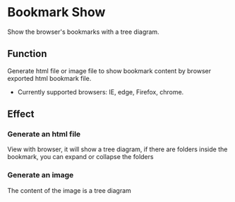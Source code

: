 # Bookmark Show

Show the browser's bookmarks with a tree diagram.

## Function

Generate html file or image file to show bookmark content by browser exported html bookmark file.

- Currently supported browsers: IE, edge, Firefox, chrome.

## Effect

### Generate an html file

View with browser, it will show a tree diagram, if there are folders inside the bookmark, you can expand or collapse the folders

### Generate an image

The content of the image is a tree diagram
